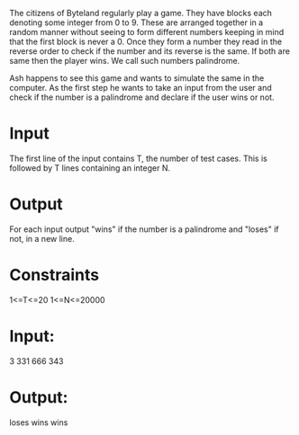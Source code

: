 The citizens of Byteland regularly play a game. They have blocks each denoting some integer from 0 to 9. These are arranged together in a random manner without seeing to form different numbers keeping in mind that the first block is never a 0. Once they form a number they read in the reverse order to check if the number and its reverse is the same. If both are same then the player wins. We call such numbers palindrome.

Ash happens to see this game and wants to simulate the same in the computer. As the first step he wants to take an input from the user and check if the number is a palindrome and declare if the user wins or not. 

# Input
The first line of the input contains T, the number of test cases. This is followed by T lines containing an integer N.

# Output
For each input output "wins" if the number is a palindrome and "loses" if not, in a new line.

# Constraints
1<=T<=20
1<=N<=20000

# Input:
3
331
666
343

# Output:
loses
wins
wins
 
